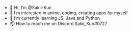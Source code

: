 - 👋 Hi, I’m @Sakii-Kun
- 👀 I’m interested in anime, coding, creating apps for myself
- 🌱 I’m currently learning JS, Java and Python
- 📫 How to reach me on Discord Sakii_Kun#0727

